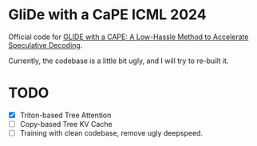 # GliDe with a CaPE ICML 2024
Official code for [GLIDE with a CAPE: A Low-Hassle Method to Accelerate Speculative Decoding](https://openreview.net/pdf/42c2aa07edff016e6b145a91c941fb44754cd84d.pdf).

Currently, the codebase is a little bit ugly, and I will try to re-built it.


# TODO
- [x] Triton-based Tree Attention
- [ ] Copy-based Tree KV Cache
- [ ] Training with clean codebase, remove ugly deepspeed.
